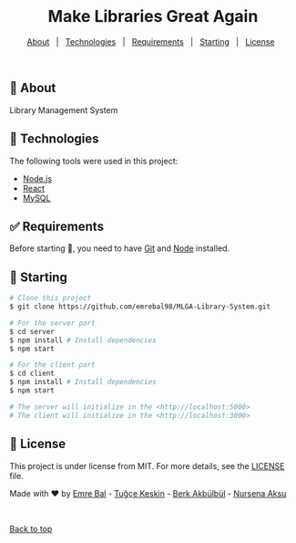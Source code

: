<div align="center" id="top">  
  &#xa0; 
</div>

<h1 align="center">Make Libraries Great Again</h1>


<p align="center">
  <a href="#dart-about">About</a> &#xa0; | &#xa0; 
  <a href="#rocket-technologies">Technologies</a> &#xa0; | &#xa0;
  <a href="#white_check_mark-requirements">Requirements</a> &#xa0; | &#xa0;
  <a href="#checkered_flag-starting">Starting</a> &#xa0; | &#xa0;
  <a href="#memo-license">License</a> &#xa0;
</p>

<br>

## :dart: About ##

Library Management System

## :rocket: Technologies ##

The following tools were used in this project:

- [Node.js](https://nodejs.org/en/)
- [React](https://pt-br.reactjs.org/)
- [MySQL](https://www.mysql.com/)


## :white_check_mark: Requirements ##

Before starting :checkered_flag:, you need to have [Git](https://git-scm.com) and [Node](https://nodejs.org/en/) installed.

## :checkered_flag: Starting ##

```bash
# Clone this project
$ git clone https://github.com/emrebal98/MLGA-Library-System.git

# For the server part
$ cd server
$ npm install # Install dependencies
$ npm start

# For the client part
$ cd client
$ npm install # Install dependencies
$ npm start

# The server will initialize in the <http://localhost:5000>
# The client will initialize in the <http://localhost:3000>
```

## :memo: License ##

This project is under license from MIT. For more details, see the [LICENSE](LICENSE.md) file.


Made with :heart: by 
<a href="https://github.com/emrebal98" target="_blank">Emre Bal</a> -
<a href="https://github.com/tugcekeskin" target="_blank">Tuğçe Keskin</a> -
<a href="https://github.com/berkakbulbul" target="_blank">Berk Akbülbül</a> -
<a href="https://github.com/nursenaaksu" target="_blank">Nursena Aksu</a>

&#xa0;

<a href="#top">Back to top</a>
